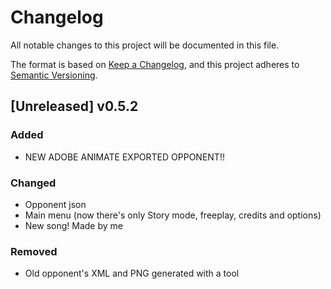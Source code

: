 # Changelog

All notable changes to this project will be documented in this file.

The format is based on [Keep a Changelog](https://keepachangelog.com/en/1.1.0/),
and this project adheres to [Semantic Versioning](https://semver.org/spec/v2.0.0.html).

## [Unreleased] v0.5.2

### Added

- NEW ADOBE ANIMATE EXPORTED OPPONENT!!

### Changed

- Opponent json
- Main menu (now there's only Story mode, freeplay, credits and options)
- New song! Made by me

### Removed

- Old opponent's XML and PNG generated with a tool